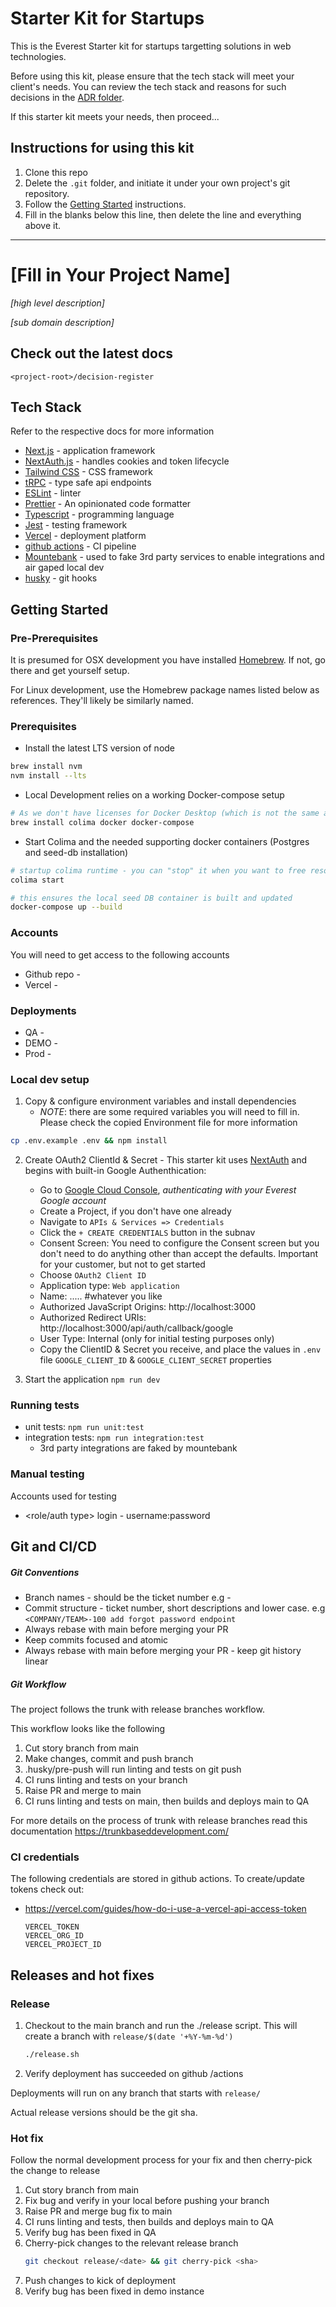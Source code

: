 # Starter Kit for Startups

This is the Everest Starter kit for startups targetting solutions in web technologies.

Before using this kit, please ensure that the tech stack will meet your client's needs. You can review the tech stack and reasons for such decisions in the [ADR folder](/decision-register/tech-stack).

If this starter kit meets your needs, then proceed...

## Instructions for using this kit
1. Clone this repo
2. Delete the `.git` folder, and initiate it under your own project's git repository.
3. Follow the [Getting Started](#getting-started) instructions.
4. Fill in the blanks below this line, then delete the line and everything above it.

-------

# [Fill in Your Project Name]

*[high level description]*

*[sub domain description]*

## Check out the latest docs
`<project-root>/decision-register`

## Tech Stack

Refer to the respective docs for more information

- [Next.js](https://nextjs.org) - application framework
- [NextAuth.js](https://next-auth.js.org) - handles cookies and token lifecycle
- [Tailwind CSS](https://tailwindcss.com) - CSS framework
- [tRPC](https://trpc.io) - type safe api endpoints
- [ESLint](https://eslint.org/) - linter
- [Prettier](https://prettier.io/) - An opinionated code formatter
- [Typescript](https://www.typescriptlang.org/) - programming language
- [Jest](https://jestjs.io/) - testing framework
- [Vercel](https://vercel.com/docs) - deployment platform
- [github actions](https://docs.github.com/en/actions) - CI pipeline
- [Mountebank](http://www.mbtest.org/) - used to fake 3rd party services to enable integrations and air gaped local dev
- [husky](https://typicode.github.io/husky/) - git hooks

## Getting Started

### Pre-Prerequisites

It is presumed for OSX development you have installed [Homebrew](https://brew.sh/).  If not, go there and get yourself setup.

For Linux development, use the Homebrew package names listed below as references.  They'll likely be similarly named.

### Prerequisites

* Install the latest LTS version of node
```bash 
brew install nvm
nvm install --lts
```

* Local Development relies on a working Docker-compose setup
```bash
# As we don't have licenses for Docker Desktop (which is not the same as docker/docker-compose below), we recommend colima
brew install colima docker docker-compose
```

* Start Colima and the needed supporting docker containers (Postgres and seed-db installation)
```bash
# startup colima runtime - you can "stop" it when you want to free resources
colima start

# this ensures the local seed DB container is built and updated
docker-compose up --build
```

### Accounts
You will need to get access to the following accounts
* Github repo - <git repot>
* Vercel - <vercel url>


### Deployments

* QA - <add url>
* DEMO - <add url>
* Prod - <add url>

### Local dev setup

1. Copy & configure environment variables and install dependencies
    - *NOTE*: there are some required variables you will need to fill in.  Please check the copied Environment file for more information
```bash
cp .env.example .env && npm install
```  

2. Create OAuth2 ClientId & Secret - This starter kit uses [NextAuth](https://next-auth.js.org/) and begins with built-in Google Authenthication:
    - Go to [Google Cloud Console](https://console.cloud.google.com), *authenticating with your Everest Google account*
    - Create a Project, if you don't have one already
    - Navigate to `APIs & Services => Credentials`
    - Click the `+ CREATE CREDENTIALS` button in the subnav
    - Consent Screen: You need to configure the Consent screen but you don't need to do anything other than accept the defaults.  Important for your customer, but not to get started
    - Choose `OAuth2 Client ID`
    - Application type: `Web application`
    - Name: ..... #whatever you like
    - Authorized JavaScript Origins: http://localhost:3000
    - Authorized Redirect URIs: http://localhost:3000/api/auth/callback/google
    - User Type: Internal (only for initial testing purposes only)
    - Copy the ClientID & Secret you receive, and place the values in `.env` file `GOOGLE_CLIENT_ID` & `GOOGLE_CLIENT_SECRET` properties


3. Start the application
```npm run dev```

### Running tests
- unit tests: ```npm run unit:test```
- integration tests: ```npm run integration:test```
    - 3rd party integrations are faked by mountebank

### Manual testing

Accounts used for testing
* <role/auth type> login - username:password

## Git and CI/CD

##### Git Conventions
* Branch names - should be the ticket number e.g <NAME>-<number>
* Commit structure - ticket number, short descriptions and lower case. e.g `<COMPANY/TEAM>-100 add forgot password endpoint`
* Always rebase with main before merging your PR
* Keep commits focused and atomic
* Always rebase with main before merging your PR - keep git history linear

##### Git Workflow
The project follows the trunk with release branches workflow.

This workflow looks like the following
1. Cut story branch from main
2. Make changes, commit and push branch
3. .husky/pre-push will run linting and tests on git push
4. CI runs linting and tests on your branch
5. Raise PR and merge to main
6. CI runs linting and tests on main, then builds and deploys main to QA

For more details on the process of trunk with release branches read this documentation
https://trunkbaseddevelopment.com/

### CI credentials
The following credentials are stored in github actions.
To create/update tokens check out:
* https://vercel.com/guides/how-do-i-use-a-vercel-api-access-token

      VERCEL_TOKEN
      VERCEL_ORG_ID
      VERCEL_PROJECT_ID

## Releases and hot fixes

### Release
1. Checkout to the main branch and run the ./release script. This will
   create a branch with `release/$(date '+%Y-%m-%d')`
    ```bash
    ./release.sh
    ```
3. Verify deployment has succeeded on github <repo-url>/actions

Deployments will run on any branch that starts with `release/`

Actual release versions should be the git sha.

### Hot fix

Follow the normal development process for your fix and then cherry-pick
the change to release

1. Cut story branch from main
2. Fix bug and verify in your local before pushing your branch
3. Raise PR and merge bug fix to main
4. CI runs linting and tests, then builds and deploys main to QA
5. Verify bug has been fixed in QA
6. Cherry-pick changes to the relevant release branch
    ```bash
   git checkout release/<date> && git cherry-pick <sha>
    ```
7. Push changes to kick of deployment
8. Verify bug has been fixed in demo instance